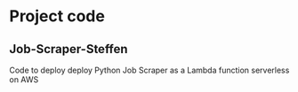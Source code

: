 # Project code

## Job-Scraper-Steffen
Code to deploy deploy Python Job Scraper as a Lambda function serverless on AWS
